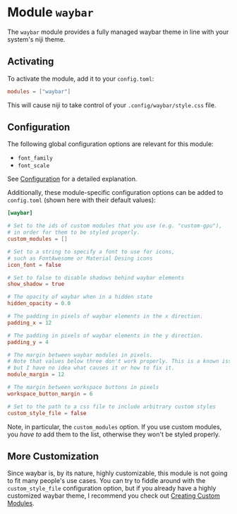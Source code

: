 # Module `waybar`

The `waybar` module provides a fully managed waybar theme in line
with your system's niji theme.

## Activating

To activate the module, add it to your `config.toml`:

```toml
modules = ["waybar"]
```

This will cause niji to take control of your `.config/waybar/style.css` file.

## Configuration

The following global configuration options are relevant for this module:

- `font_family`
- `font_scale`

See [Configuration](../configuration.md) for a detailed explanation.

Additionally, these module-specific configuration options can be added to `config.toml` (shown
here with their default values):

```toml
[waybar]

# Set to the ids of custom modules that you use (e.g. "custom-gpu"),
# in order for them to be styled properly.
custom_modules = []

# Set to a string to specify a font to use for icons,
# such as FontAwesome or Material Desing icons
icon_font = false

# Set to false to disable shadows behind waybar elements
show_shadow = true

# The opacity of waybar when in a hidden state
hidden_opacity = 0.0

# The padding in pixels of waybar elements in the x direction.
padding_x = 12

# The padding in pixels of waybar elements in the y direction.
padding_y = 4

# The margin between waybar modules in pixels.
# Note that values below three don't work properly. This is a known issue,
# but I have no idea what causes it or how to fix it.
module_margin = 12

# The margin between workspace buttons in pixels
workspace_button_margin = 6

# Set to the path to a css file to include arbitrary custom styles
custom_style_file = false
```

Note, in particular, the `custom_modules` option. If you use custom modules,
you _have to_ add them to the list, otherwise they won't be styled properly.

## More Customization

Since waybar is, by its nature, highly customizable, this module is not going to
fit many people's use cases. You can try to fiddle around with the `custom_style_file`
configuration option, but if you already have a highly customized waybar theme,
I recommend you check out [Creating Custom Modules](../custom-modules.md).
